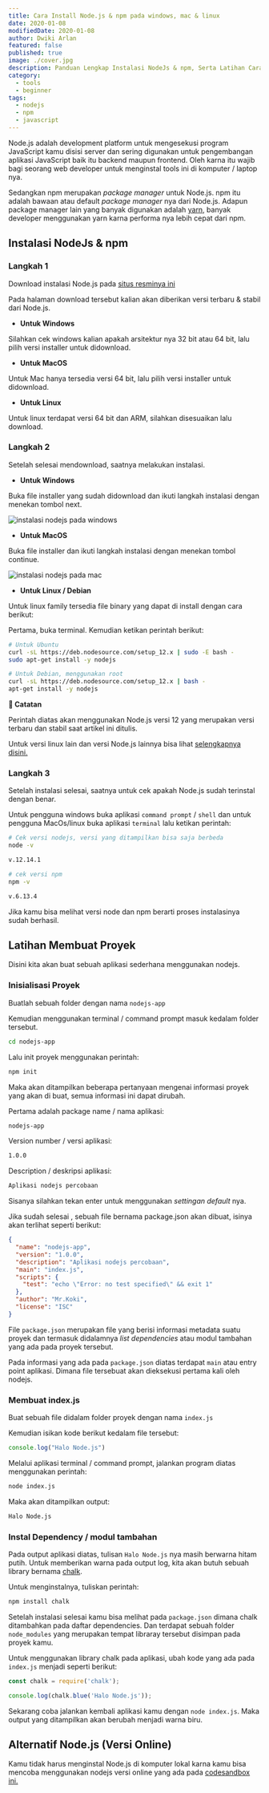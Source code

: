 ```yaml
---
title: Cara Install Node.js & npm pada windows, mac & linux
date: 2020-01-08
modifiedDate: 2020-01-08
author: Dwiki Arlan
featured: false
published: true
image: ./cover.jpg
description: Panduan Lengkap Instalasi NodeJs & npm, Serta Latihan Cara Memulai Sebuah Proyek Menggunakan NodeJs
category:
  - tools
  - beginner
tags:
  - nodejs
  - npm
  - javascript
---
```


Node.js adalah development platform untuk mengesekusi program JavaScript kamu disisi server dan sering digunakan untuk pengembangan aplikasi JavaScript baik itu backend maupun frontend. Oleh karna itu wajib bagi seorang web developer untuk menginstal tools ini di komputer / laptop nya.

Sedangkan npm merupakan *package manager* untuk Node.js. npm itu adalah bawaan atau default *package manager* nya dari Node.js. Adapun package manager lain yang banyak digunakan adalah [yarn](https://yarnpkg.com/en/docs/getting-started), banyak developer menggunakan yarn karna performa nya lebih cepat dari npm.

## Instalasi NodeJs & npm

### Langkah 1

Download instalasi Node.js pada [situs resminya ini](https://nodejs.org/en/download/)

Pada halaman download tersebut kalian akan diberikan versi terbaru & stabil dari Node.js.

- **Untuk Windows**

Silahkan cek windows kalian apakah arsitektur nya 32 bit atau 64 bit, lalu pilih versi installer untuk didownload.

- **Untuk MacOS**

Untuk Mac hanya tersedia versi 64 bit, lalu pilih versi installer untuk didownload.

- **Untuk Linux**

Untuk linux terdapat versi 64 bit dan ARM, silahkan disesuaikan lalu download.

### Langkah 2

Setelah selesai mendownload, saatnya melakukan instalasi.

- **Untuk Windows**

Buka file installer yang sudah didownload dan ikuti langkah instalasi dengan menekan tombol next.

![instalasi nodejs pada windows](https://res.cloudinary.com/kodekoki/image/upload/v1578458605/kodekoki-images/windows_node_install_xpebsm.png)

- **Untuk MacOS**

Buka file installer dan ikuti langkah instalasi dengan menekan tombol continue.

![instalasi nodejs pada mac](https://res.cloudinary.com/kodekoki/image/upload/c_fit,h_809,w_1176/v1578448048/kodekoki-images/node_install_mac_tepnfz.jpg)

- **Untuk Linux / Debian**

Untuk linux family tersedia file binary yang dapat di install dengan cara berikut:

Pertama, buka terminal. Kemudian ketikan perintah berikut:

```bash
# Untuk Ubuntu
curl -sL https://deb.nodesource.com/setup_12.x | sudo -E bash -
sudo apt-get install -y nodejs

# Untuk Debian, menggunakan root
curl -sL https://deb.nodesource.com/setup_12.x | bash -
apt-get install -y nodejs
```

<div class="info">
<strong>📝 Catatan</strong>
<p>Perintah diatas akan menggunakan Node.js versi 12 yang merupakan versi terbaru dan stabil saat artikel ini ditulis.</p>
</div>

Untuk versi linux lain dan versi Node.js lainnya bisa lihat [selengkapnya disini.](https://github.com/nodesource/distributions/blob/master/README.md#debinstall)

### Langkah 3

Setelah instalasi selesai, saatnya untuk cek apakah Node.js sudah terinstal dengan benar.


Untuk pengguna windows buka aplikasi `command prompt` / `shell` dan untuk pengguna MacOs/linux buka aplikasi `terminal` lalu ketikan perintah:

```bash
# Cek versi nodejs, versi yang ditampilkan bisa saja berbeda
node -v

v.12.14.1

# cek versi npm
npm -v

v.6.13.4
```

Jika kamu bisa melihat versi node dan npm berarti proses instalasinya sudah berhasil.


## Latihan Membuat Proyek

Disini kita akan buat sebuah aplikasi sederhana menggunakan nodejs.

### Inisialisasi Proyek

Buatlah sebuah folder dengan nama `nodejs-app`

Kemudian menggunakan terminal / command prompt masuk kedalam folder tersebut.

```bash
cd nodejs-app
```

Lalu init proyek menggunakan perintah:

```bash
npm init
```

Maka akan ditampilkan beberapa pertanyaan mengenai informasi proyek yang akan di buat, semua informasi ini dapat dirubah.

Pertama adalah package name / nama aplikasi:
```bash
nodejs-app
```

Version number / versi aplikasi:
```bash
1.0.0
```

Description / deskripsi aplikasi:
```bash
Aplikasi nodejs percobaan
```

Sisanya silahkan tekan enter untuk menggunakan *settingan default* nya.

Jika sudah selesai , sebuah file bernama package.json akan dibuat, isinya akan terlihat seperti berikut:


```json:title=package.json
{
  "name": "nodejs-app",
  "version": "1.0.0",
  "description": "Aplikasi nodejs percobaan",
  "main": "index.js",
  "scripts": {
    "test": "echo \"Error: no test specified\" && exit 1"
  },
  "author": "Mr.Koki",
  "license": "ISC"
}
```

File `package.json` merupakan file yang berisi informasi metadata suatu proyek dan termasuk didalamnya *list dependencies* atau modul tambahan yang ada pada proyek tersebut.

Pada informasi yang ada pada `package.json` diatas terdapat `main` atau entry point aplikasi. Dimana file tersebuat akan dieksekusi pertama kali oleh nodejs.


### Membuat index.js

Buat sebuah file didalam folder proyek dengan nama `index.js`

Kemudian isikan kode berikut kedalam file tersebut:

```javascript
console.log("Halo Node.js")
```

Melalui aplikasi terminal / command prompt, jalankan program diatas menggunakan perintah:

```bash
node index.js
```

Maka akan ditampilkan output:

```bash
Halo Node.js
```

### Instal Dependency / modul tambahan

Pada output aplikasi diatas, tulisan `Halo Node.js` nya masih berwarna hitam putih. Untuk memberikan warna pada output log, kita akan butuh sebuah library bernama [chalk](https://github.com/chalk/chalk).

Untuk menginstalnya, tuliskan perintah: 

```bash
npm install chalk
```

Setelah instalasi selesai kamu bisa melihat pada `package.json` dimana chalk ditambahkan pada daftar dependencies. Dan terdapat sebuah folder `node_modules` yang merupakan tempat libraray tersebut disimpan pada proyek kamu.

Untuk menggunakan library chalk pada aplikasi, ubah kode yang ada pada `index.js` menjadi seperti berikut:

```javascript
const chalk = require('chalk');

console.log(chalk.blue('Halo Node.js'));
```

Sekarang coba jalankan kembali aplikasi kamu dengan `node index.js`. Maka output yang ditampilkan akan berubah menjadi warna biru.


## Alternatif Node.js (Versi Online)

Kamu tidak harus menginstal Node.js di komputer lokal karna kamu bisa mencoba menggunakan nodejs versi online yang ada pada [codesandbox ini.](https://codesandbox.io/s/node)

